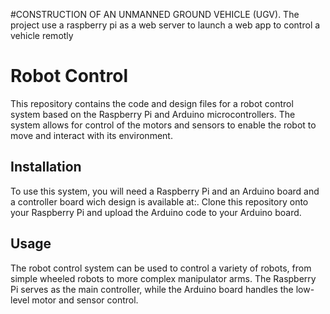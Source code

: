 #CONSTRUCTION OF AN UNMANNED GROUND VEHICLE (UGV). The project use a raspberry pi as a web server to launch a web app to control a vehicle remotly
# Robot Control

This repository contains the code and design files for a robot control system based on the Raspberry Pi and Arduino microcontrollers. The system allows for control of the motors and sensors to enable the robot to move and interact with its environment.

## Installation

To use this system, you will need a Raspberry Pi and an Arduino board and a controller board wich design is available at:. Clone this repository onto your Raspberry Pi and upload the Arduino code to your Arduino board.

## Usage

The robot control system can be used to control a variety of robots, from simple wheeled robots to more complex manipulator arms. The Raspberry Pi serves as the main controller, while the Arduino board handles the low-level motor and sensor control.


